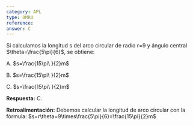 ```yaml
---
category: APL
type: OMRU
reference: 
answer: C
---
```


Si calculamos  la longitud s del arco circular de radio r=9  y ángulo central $\theta=\frac{5\pi}{6}$, se obtiene:

A. $s=\frac{15\pi\ }{2}m$

B. $s=\frac{15\pi\ }{2}m$

C. $s=\frac{15\pi\ }{2}m$

**Respuesta:** C. 

**Retroalimentación:** Debemos calcular la longitud de arco circular con la fórmula: $s=r\theta=9\times\frac{5\pi}{6}=\frac{15\pi}{2}m$


